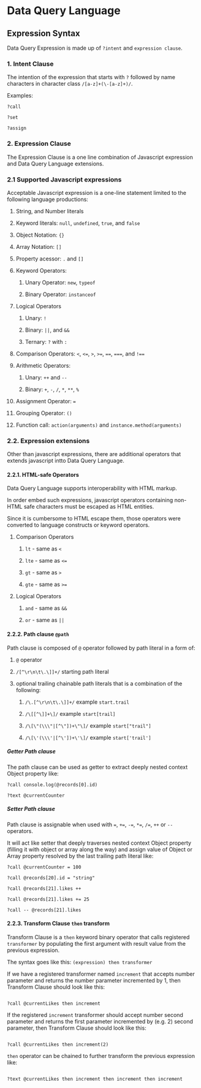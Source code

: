 # Data Query Language

## Expression Syntax

Data Query Expression is made up of `?intent` and `expression clause`.


### 1. Intent Clause

The intention of the expression that starts with `?` followed by name characters in character class `/[a-z]+(\-[a-z]+)/`.

Examples:

```text
?call

?set

?assign
```

### 2. Expression Clause

The Expression Clause is a one line combination of Javascript expression and Data Query Language extensions.

### 2.1 Supported Javascript expressions

Acceptable Javascript expression is a one-line statement limited to the following language productions:

1. String, and Number literals

1. Keyword literals: `null`, `undefined`, `true`, and `false`

1. Object Notation: `{}`

1. Array Notation: `[]`

1. Property acessor: `.` and `[]`

1. Keyword Operators:

    1. Unary Operator: `new`, `typeof`

    1. Binary Operator: `instanceof`

1. Logical Operators

    1. Unary: `!`

    1. Binary: `||`, and `&&`

    1. Ternary: `?` with `:`

1. Comparison Operators: `<`, `<=`, `>`, `>=`, `==`, `===`, and `!==`

1. Arithmetic Operators:

    1. Unary: `++` and `--`

    1. Binary: `+`, `-`, `/`, `*`, `**`, `%`

1. Assignment Operator: `=`

1. Grouping Operator: `()`

1. Function call: `action(arguments)` and `instance.method(arguments)`

### 2.2. Expression extensions

Other than javascript expressions, there are additional operators that extends javascript intto Data Query Language.

#### 2.2.1. HTML-safe Operators

Data Query Language supports interoperability with HTML markup.

In order embed such expressions, javascript operators containing non-HTML safe characters must be escaped as HTML entities.

Since it is cumbersome to HTML escape them, those operators were converted to language constructs or keyword operators.

1. Comparison Operators

    1. `lt` - same as `<`

    1. `lte` - same as `<=`

    1. `gt` - same as `>`

    1. `gte` - same as `>=`

1. Logical Operators

    1. `and` - same as `&&`

    1. `or` - same as `||`

#### 2.2.2. Path clause `@path`

Path clause is composed of `@` operator followed by path literal in a form of:

1. `@` operator

1. `/[^\r\n\t\.\]]+/` starting path literal

1. optional trailing chainable path literals that is a combination of the following:

    1. `/\.[^\r\n\t\.\]]+/` example `start.trail`

    1. `/\[[^\]]+\]/` example `start[trail]`

    1. `/\[\"(\\\"|[^\"])+\"\]/` example `start["trail"]`

    1. `/\[\'(\\\'|[^\'])+\'\]/` example `start['trail']`

##### Getter Path clause

The path clause can be used as getter to extract deeply nested context Object property like:

```text
?call console.log(@records[0].id)

?text @currentCounter
```

##### Setter Path clause

Path clause is assignable when used with `=`, `+=`, `-=`, `*=`, `/=`, `++` or `--` operators.

It will act like setter that deeply traverses nested context Object property (filling it with object or array along the way) and assign value of Object or Array property resolved by the last trailing path literal like:

```text
?call @currentCounter = 100

?call @records[20].id = "string"

?call @records[21].likes ++

?call @records[21].likes += 25

?call -- @records[21].likes

```

#### 2.2.3. Transform Clause `then` transform

Transform Clause is a `then` keyword binary operator that calls registered `transformer` by populating the first argument with result value from the previous expression.

The syntax goes like this: `(expression) then transformer`

If we have a registered transformer named `increment` that accepts number parameter and returns the number parameter incremented by 1, then Transform Clause should look like this:

```text

?call @currentLikes then increment

```

If the registered `increment` transformer should accept number second parameter and returns the first parameter incremented by (e.g. 2) second parameter, then Transform Clause should look like this:

```text

?call @currentLikes then increment(2)

```

`then` operator can be chained to further transform the previous expression like:

```text

?text @currentLikes then increment then increment then increment

```
